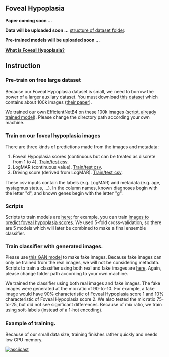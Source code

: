 ## Foveal Hypoplasia

**Paper coming soon ...**

**Data will be uploaded soon ...** [structure of dataset folder](https://asciinema.org/a/435740).

**Pre-trained models will be uploaded soon ...**

**[What is Foveal Hypoplasia?](https://en.wikipedia.org/wiki/Macular_hypoplasia)**


## Instruction 

### Pre-train on free large dataset

Because our Foveal Hypoplasia dataset is small, we need to borrow the power of a larger auxilary dataset. You must download [this dataset](https://data.mendeley.com/datasets/rscbjbr9sj/3) which contains about 100k images ([their paper](https://pubmed.ncbi.nlm.nih.gov/29474911/)).

We trained our own EfficientNetB4 on these 100k images ([script](https://github.com/datduong/ClassifyFovealHypoplasia/blob/5cffa3ea8694d25b89bde3dab07b04895cf0da65/Experiment/Scripts/train_100k_oct.sh), [already trained model]()). Please change the directory path according your own machine. 


### Train on our foveal hypoplasia images

There are three kinds of predictions made from the images and metadata: 
1. Foveal Hypoplasia scores (continuous but can be treated as discrete from 1 to 4). [Train/test csv]().
2. LogMAR (continuous value). [Train/test csv]().
3. Driving score (derived from LogMAR). [Train/test csv]().

These csv inputs contain the labels (e.g. LogMAR) and metadata (e.g. age, nystagmus status, ...). In the column names, known diagnoses begin with the letter "d", and known genes begin with the letter "g".

### Scripts

Scripts to train models are [here](https://github.com/datduong/ClassifyFovealHypoplasia/tree/master/Experiment/Scripts); for example, you can train [images to predict foveal hypoplasia scores](https://github.com/datduong/ClassifyFovealHypoplasia/tree/master/Experiment/Scripts/Img_FH_score). We used 5-fold cross-validation, so there are 5 models which will later be combined to make a final ensemble classifier. 

### Train classifier with generated images. 

Please use [this GAN model]() to make fake images. Because fake images can only be trained from the real images, we will not be considering metadata. Scripts to train a classifier using both real and fake images are [here](https://github.com/datduong/ClassifyFovealHypoplasia/tree/master/Experiment/Scripts/Img_withfake_FH_score). Again, please change folder path according to your own machine. 

We trained the classifier using both real images and fake images. The fake images were generated at the mix ratio of 90-to-10. For example, a fake image would have 90% characteristic of Foveal Hypoplasia score 1 and 10% characteristic of Foveal Hypoplasia score 2. We also tested the mix ratio 75-to-25, but did not see significant differences. Because of mix ratio, we train using soft-labels (instead of a 1-hot encoding). 

### Example of training. 

Because of our small data size, training finishes rather quickly and needs low GPU memory. 

[![asciicast](https://asciinema.org/a/435777.svg)](https://asciinema.org/a/435777)


